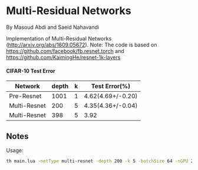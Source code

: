 Multi-Residual Networks
============================
By Masoud Abdi and Saeid Nahavandi


Implementation of Multi-Residual Networks (http://arxiv.org/abs/1609.05672).
Note: The code is based on https://github.com/facebook/fb.resnet.torch and https://github.com/KaimingHe/resnet-1k-layers


#### CIFAR-10 Test Error 

| Network       | depth | k | Test Error(%)      | 
| ------------- | ----- | - | -----------        |
| Pre-Resnet    | 1001  | 1 |  4.62(4.69+/-0.20) | 
| Multi-Resnet  |  200  | 5 |  4.35(4.36+/-0.04) | 
| Multi-Resnet  |  398  | 5 |        3.92        | 

## Notes


Usage:
```bash
th main.lua -netType multi-resnet -depth 200 -k 5 -batchSize 64 -nGPU 2 -nThreads 4 -dataset cifar10 -nEpochs 200 -shareGradInput false
```









